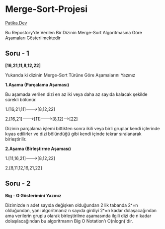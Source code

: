 # Merge-Sort-Projesi
[Patika.Dev](https://www.patika.dev)

Bu Repostory'de Verilen Bir Dizinin Merge-Sort Algoritmasına Göre Aşamaları Gösterilmektedir

## Soru - 1
**[16,21,11,8,12,22]**

Yukarıda ki dizinin Merge-Sort Türüne Göre Aşamalarını Yazınız 

**1.Aşama (Parçalama Aşaması)**

Bu aşamada verilen dizi en az iki veya daha az sayıda kalacak şekilde sürekli bölünür.

1.[16,21,11]--->[8,12,22]

2.[16,21]--->[11]--->[8,12]-->[22]

Dizinin parçalama işlemi bittikten sonra ikili veya birli gruplar kendi içlerinde kıyas edilirler ve dizi bölündüğü gibi
kendi içinde tekrar sıralanarak birleştirilir.

**2.Aşama (Birleştirme Aşaması)**

1.[11,16,21]--->[8,12,22]

2.[8,11,12,16,21,22]

## Soru - 2
**Big - O Gösterimini Yazınız**

Dizimizde n adet sayıda değişken olduğundan 2 lik tabanda
2ˣ=n olduğundan, yani algoritmanız n sayıda girdiyi 2ˣ=n kadar dolaşacağından
ama verilerin gruplu olarak birleştirilme aşamasında ilgili dizi de n kadar dolaşılacağından
bu algoritmanın Big O Notation'ı O(nlogn)'dir.